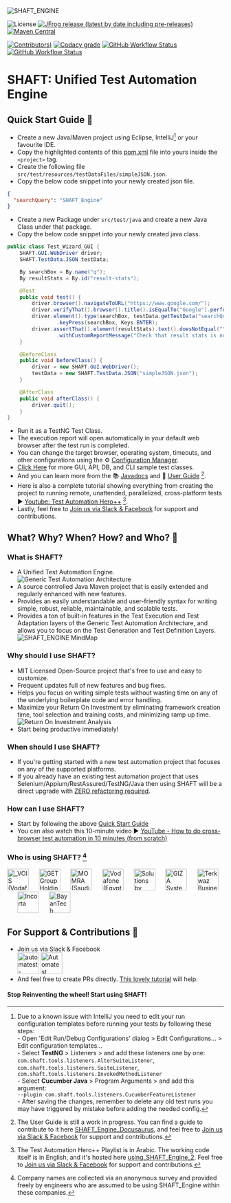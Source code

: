 <img src="src/main/resources/images/shaft.png" alt="SHAFT_ENGINE" style="display:block; margin-left:auto; margin-right:auto;"/>

<!-- Badges provided by https://shields.io/ -->
![License](https://img.shields.io/github/license/MohabMohie/SHAFT_Engine?color=blue&style=for-the-badge)
 [![JFrog release (latest by date including pre-releases)](https://img.shields.io/github/v/release/MohabMohie/shaft_engine?include_prereleases&label=Latest%20Release&style=for-the-badge)](https://automatest.jfrog.io/ui/native/SHAFT_ENGINE/io/github/mohabmohie/SHAFT_ENGINE/)
  [![Maven Central](https://img.shields.io/maven-central/v/io.github.mohabmohie/SHAFT_ENGINE?style=for-the-badge)](https://search.maven.org/artifact/io.github.mohabmohie/SHAFT_ENGINE)

[![Contributors)](https://img.shields.io/github/contributors/MohabMohie/SHAFT_ENGINE?style=for-the-badge)](https://github.com/MohabMohie/SHAFT_ENGINE/graphs/contributors)
 [![Codacy grade](https://img.shields.io/codacy/grade/3579cfd02a2c4f67bd1dce5dad0b1562?style=for-the-badge)](https://app.codacy.com/gh/MohabMohie/SHAFT_ENGINE/dashboard)
[![GitHub Workflow Status](https://img.shields.io/github/workflow/status/MohabMohie/SHAFT_Engine/CodeQL?label=CodeQL&style=for-the-badge)](https://github.com/MohabMohie/SHAFT_ENGINE/actions?query=workflow%3ACodeQL)
 [![GitHub Workflow Status](https://img.shields.io/github/workflow/status/MohabMohie/SHAFT_ENGINE/Desktop%20Browsers%20Tests/master?label=Desktop%20Browsers%20Tests&style=for-the-badge)](https://github.com/MohabMohie/SHAFT_ENGINE/actions?query=workflow%3A%22Ubuntu+-+Test%22)


# SHAFT: Unified Test Automation Engine

 
<a id="quick-start-guide"></a>
## Quick Start Guide 🏃
- Create a new Java/Maven project using Eclipse, IntelliJ[^1] or your favourite IDE.
- Copy the highlighted contents of this [pom.xml](https://github.com/MohabMohie/using_SHAFT_ENGINE/blob/7bfc918b00dfd2bd674c349a07bcec3fa98913a6/pom.xml#L12-L79) file into yours inside the ```<project>``` tag.
- Create the following file ```src/test/resources/testDataFiles/simpleJSON.json```.
- Copy the below code snippet into your newly created json file.
```json
{
  "searchQuery": "SHAFT_Engine"
}
```
- Create a new Package under ```src/test/java``` and create a new Java Class under that package.
- Copy the below code snippet into your newly created java class.
```java
public class Test_Wizard_GUI {
    SHAFT.GUI.WebDriver driver;
    SHAFT.TestData.JSON testData;

    By searchBox = By.name("q");
    By resultStats = By.id("result-stats");

    @Test
    public void test() {
        driver.browser().navigateToURL("https://www.google.com/");
        driver.verifyThat().browser().title().isEqualTo("Google").perform();
        driver.element().type(searchBox, testData.getTestData("searchQuery"))
                .keyPress(searchBox, Keys.ENTER);
        driver.assertThat().element(resultStats).text().doesNotEqual("")
                .withCustomReportMessage("Check that result stats is not empty").perform();
    }

    @BeforeClass
    public void beforeClass() {
        driver = new SHAFT.GUI.WebDriver();
        testData = new SHAFT.TestData.JSON("simpleJSON.json");
    }

    @AfterClass
    public void afterClass() {
        driver.quit();
    }
}
```
- Run it as a TestNG Test Class.
- The execution report will open automatically in your default web browser after the test run is completed.
- You can change the target browser, operating system, timeouts, and other configurations using the ⚙️ [Configuration Manager](https://mohabmohie.github.io/SHAFT_ENGINE/).
- [Click Here](https://github.com/MohabMohie/SHAFT_ENGINE/tree/master/src/test/java/testPackage01/SHAFTWizard) for more GUI, API, DB, and CLI sample test classes.
- And you can learn more from the 📚 [Javadocs](https://mohabmohie.github.io/SHAFT_ENGINE/apidocs/index.html) and 👤 [User Guide](https://mohabmohie.github.io/SHAFT_Engine_Docusaurus/) [^2].
- Here is also a complete tutorial showing everything from creating the project to running remote, unattended, parallelized, cross-platform tests ▶️ [Youtube: Test Automation Hero++](https://www.youtube.com/playlist?list=PLlnkmUosVw9g1IK6M4kZS8a-EsP4xb0Vf) [^3].
- Lastly, feel free to [Join us via Slack & Facebook](#support-and-contributions) for support and contributions.
[^1]: Due to a known issue with IntelliJ you need to edit your run configuration templates before running your tests by following these steps:
<br/>- Open 'Edit Run/Debug Configurations' dialog > Edit Configurations... > Edit configuration templates...
<br/>- Select <b>TestNG</b> > Listeners > and add these listeners one by one:
<br/>`com.shaft.tools.listeners.AlterSuiteListener`, `com.shaft.tools.listeners.SuiteListener`, `com.shaft.tools.listeners.InvokedMethodListener`
<br/>- Select <b>Cucumber Java</b> > Program Arguments > and add this argument:
<br/>`--plugin com.shaft.tools.listeners.CucumberFeatureListener`
<br/>- After saving the changes, remember to delete any old test runs you may have triggered by mistake before adding the needed config.
[^2]: The User Guide is still a work in progress. You can find a guide to contribute to it here [SHAFT_Engine_Docusaurus](https://github.com/MohabMohie/SHAFT_Engine_Docusaurus#readme), and feel free to [Join us via Slack & Facebook](#support-and-contributions) for support and contributions.
[^3]: The Test Automation Hero++ Playlist is in Arabic. The working code itself is in English, and it's hosted here [using_SHAFT_Engine_2](https://github.com/MohabMohie/using_SHAFT_Engine_2). Feel free to [Join us via Slack & Facebook](#support-and-contributions) for support and contributions.


## What? Why? When? How? and Who? 🤔


### What is SHAFT?
- A Unified Test Automation Engine.<br/><img src="src/main/resources/images/engine.png" alt="Generic Test Automation Architecture" style="display:block; margin-left:auto; margin-right:auto;"/>
- A source controlled Java Maven project that is easily extended and regularly enhanced with new features.
- Provides an easily understandable and user-friendly syntax for writing simple, robust, reliable, maintainable, and scalable tests.
- Provides a ton of built-in features in the Test Execution and Test Adaptation layers of the Generic Test Automation Architecture, and allows you to focus on the Test Generation and Test Definition Layers.<br/><img src="src/main/resources/images/mindmap.png" alt="SHAFT_ENGINE MindMap" style="display:block; margin-left:auto; margin-right:auto;"/>

### Why should I use SHAFT?
- MIT Licensed Open-Source project that's free to use and easy to customize.
- Frequent updates full of new features and bug fixes.
- Helps you focus on writing simple tests without wasting time on any of the underlying boilerplate code and error handling.
- Maximize your Return On Investment by eliminating framework creation time, tool selection and training costs, and minimizing ramp up time.<br/><img src="src/main/resources/images/roi.png" alt="Return On Investment Analysis" style="display:block; margin-left:auto; margin-right:auto;"/>
- Start being productive immediately!

### When should I use SHAFT?
- If you're getting started with a new test automation project that focuses on any of the supported platforms.
- If you already have an existing test automation project that uses Selenium/Appium/RestAssured/TestNG/Java then using SHAFT will be a direct upgrade with <u>ZERO refactoring required</u>.

### How can I use SHAFT?
- Start by following the above [Quick Start Guide](#quick-start-guide)
- You can also watch this 10-minute video ▶️ [YouTube - How to do cross-browser test automation in 10 minutes (from scratch)](https://www.youtube.com/watch?v=3TYGteD843M)

### Who is using SHAFT? [^4]
<img height="50" title="_VOIS (Vodafone Intelligent Solution)" alt="_VOIS (Vodafone Intelligent Solution)" src="https://www.vodafone.com/_next/image?url=https%3A%2F%2Fcontent.vodafone.com%2Fsites%2Fdefault%2Ffiles%2Finline-images%2FgN08grNr8s9vipkhltm4sWWezExdQg5LwJrGY2Ma2ojTjCnvi2.png&w=1600&q=100" href="https://www.vodafone.com/careers/professional-career-areas/shared-services">&nbsp;&nbsp;&nbsp;&nbsp;&nbsp;&nbsp;<img height="50" title="GET Group Holdings" alt="GET Group Holdings" src="https://www.getgroup.com/wp-content/themes/get-group-holdings/assets/images/logo-high-res-2.png" href="https://www.getgroup.com/">&nbsp;&nbsp;&nbsp;&nbsp;&nbsp;&nbsp;<img height="50" title="MOMRA (Saudi Arabia's Ministry of Municipal and Rural Affairs)" alt="MOMRA (Saudi Arabia's Ministry of Municipal and Rural Affairs)" src="https://momrah.gov.sa/themes/custom/momrah/assets/images/mh-logo-full.png" href="https://momra.gov.sa/">&nbsp;&nbsp;&nbsp;&nbsp;&nbsp;&nbsp;<img height="50" title="Vodafone (Egypt)" alt="Vodafone (Egypt)" src="https://upload.wikimedia.org/wikipedia/commons/thumb/a/a6/Vodafone_icon.svg/239px-Vodafone_icon.svg.png" href="https://www.vodafone.com.eg">&nbsp;&nbsp;&nbsp;&nbsp;&nbsp;&nbsp;<img height="50" title="Solutions by STC" alt="Solutions by STC" src="https://solutions.com.sa/wp-content/uploads/2019/11/logo.svg" href="https://solutions.com.sa/">&nbsp;&nbsp;&nbsp;&nbsp;&nbsp;&nbsp;<img height="50" title="GIZA Systems" alt="GIZA Systems" src="https://gizasystems.com/wp-content/themes/twentyfourteen-child/images/logo.png" href="https://gizasystems.com/">&nbsp;&nbsp;&nbsp;&nbsp;&nbsp;&nbsp;<img height="50" title="Terkwaz Business Solutions" alt="Terkwaz Business Solutions" src="https://images.wuzzuf-data.net/files/company_logo/Terkwaz-Solutions-Jordan-35434-1578830823.png" href="https://www.terkwaz.com/">&nbsp;&nbsp;&nbsp;&nbsp;&nbsp;&nbsp;<img height="50" title="Incorta" alt="Incorta" src="https://www.incorta.com/hubfs/Incorta_2020/logos/incorta-logo.svg" href="https://www.incorta.com/">&nbsp;&nbsp;&nbsp;&nbsp;&nbsp;&nbsp;<img height="50" title="BayanTech" alt="BayanTech" src="https://bayan-tech.com/wp-content/uploads/2020/01/Bayan-Logo-2.png" href="https://bayan-tech.com/">
[^4]: Company names are collected via an anonymous survey and provided freely by engineers who are assumed to be using SHAFT_Engine within these companies.

<a id="support-and-contributions"></a>
## For Support & Contributions 👥
- Join us via Slack & Facebook
<br/><a href="https://join.slack.com/t/automatest-workspace/shared_invite/zt-oii5i2gg-0ZGnih_Y34NjK7QqDn01Dw" target="_blank"><img src="https://a.slack-edge.com/80588/marketing/img/icons/icon_slack_hash_colored.png" alt="automatest-workspace" width="50" height="50"/></a>  <a href="https://www.facebook.com/groups/Automatest" target="_blank"><img src="https://facebookbrand.com/wp-content/uploads/2019/04/f_logo_RGB-Hex-Blue_512.png" alt="Automatest" width="50" height="50"/></a>
- And feel free to create PRs directly. [This lovely tutorial](https://dev.to/genicsblog/how-to-create-a-pull-request-in-github-correctly-20np) will help.

#### Stop Reinventing the wheel! Start using SHAFT!
